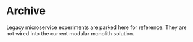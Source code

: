 # Archive

Legacy microservice experiments are parked here for reference. They are not wired into the current modular monolith solution.
